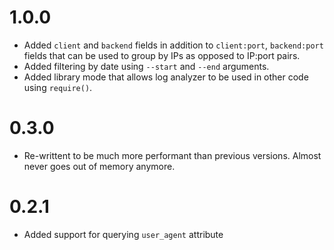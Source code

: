 # 1.0.0
- Added `client` and `backend` fields in addition to `client:port`, `backend:port` fields that can be used to group by IPs as opposed to IP:port pairs.
- Added filtering by date using `--start` and `--end` arguments.
- Added library mode that allows log analyzer to be used in other code using `require()`.

# 0.3.0
- Re-writtent to be much more performant than previous versions. Almost never goes out of memory anymore.

# 0.2.1
- Added support for querying ```user_agent``` attribute
